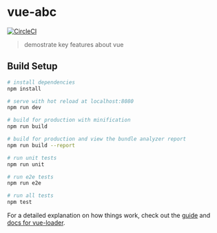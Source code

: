 # vue-abc

[![CircleCI](https://circleci.com/gh/huanle0610/vue-abc/tree/master.svg?style=svg)](https://circleci.com/gh/huanle0610/vue-abc/tree/master)

> demostrate key features about vue

## Build Setup

``` bash
# install dependencies
npm install

# serve with hot reload at localhost:8080
npm run dev

# build for production with minification
npm run build

# build for production and view the bundle analyzer report
npm run build --report

# run unit tests
npm run unit

# run e2e tests
npm run e2e

# run all tests
npm test
```

For a detailed explanation on how things work, check out the [guide](http://vuejs-templates.github.io/webpack/) and [docs for vue-loader](http://vuejs.github.io/vue-loader).

